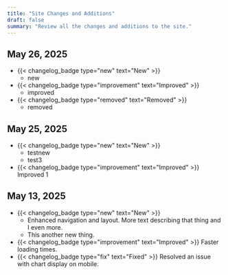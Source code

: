 ```yaml
---
title: "Site Changes and Additions"
draft: false
summary: "Review all the changes and additions to the site."
---
```

## May 26, 2025
* {{< changelog_badge type="new" text="New" >}}
	- new
* {{< changelog_badge type="improvement" text="Improved" >}}
	- improved
* {{< changelog_badge type="removed" text="Removed" >}}
	- removed


## May 25, 2025
* {{< changelog_badge type="new" text="New" >}}
    - testnew
    - test3
* {{< changelog_badge type="improvement" text="Improved" >}} Improved 1


## May 13, 2025

* {{< changelog_badge type="new" text="New" >}} 
    - Enhanced navigation and layout. More text describing that thing and I even more.
    - This another new thing.
* {{< changelog_badge type="improvement" text="Improved" >}} Faster loading times.
* {{< changelog_badge type="fix" text="Fixed" >}} Resolved an issue with chart display on mobile.